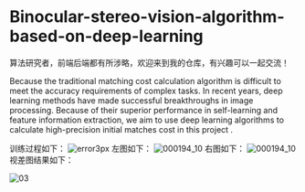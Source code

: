 # Binocular-stereo-vision-algorithm-based-on-deep-learning
算法研究者，前端后端都有所涉略，欢迎来到我的仓库，有兴趣可以一起交流！

Because the traditional matching cost calculation algorithm is difficult to meet the accuracy requirements of complex tasks. In recent years, deep learning methods have made successful breakthroughs in image processing. Because of their superior performance in self-learning and feature information extraction, we aim to use deep learning algorithms to calculate high-precision initial matches cost in this project .

训练过程如下：
![error3px](https://user-images.githubusercontent.com/45363047/113674595-f2823580-96ec-11eb-9315-18d2b1c1797a.png)
左图如下：
![000194_10](https://user-images.githubusercontent.com/45363047/113675822-55280100-96ee-11eb-88aa-317ecb93ad38.png)
右图如下：
![000194_10](https://user-images.githubusercontent.com/45363047/113675859-5f49ff80-96ee-11eb-8d22-10c02e775c24.png)
视差图结果如下：

![03](https://user-images.githubusercontent.com/45363047/113674915-56a4f980-96ed-11eb-92a5-77c25e1fe399.png)
